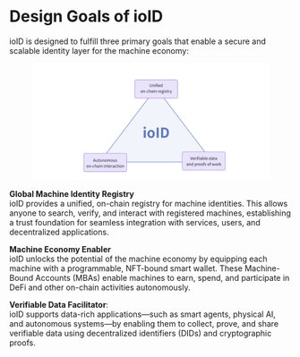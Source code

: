 # Design Goals of ioID

ioID is designed to fulfill three primary goals that enable a secure and scalable identity layer for the machine economy:

<figure><img src="../../.gitbook/assets/image (134).png" alt=""><figcaption></figcaption></figure>

**Global Machine Identity Registry**\
ioID provides a unified, on-chain registry for machine identities. This allows anyone to search, verify, and interact with registered machines, establishing a trust foundation for seamless integration with services, users, and decentralized applications.

**Machine Economy Enabler**\
ioID unlocks the potential of the machine economy by equipping each machine with a programmable, NFT-bound smart wallet. These Machine-Bound Accounts (MBAs) enable machines to earn, spend, and participate in DeFi and other on-chain activities autonomously.

**Verifiable Data Facilitator**: \
ioID supports data-rich applications—such as smart agents, physical AI, and autonomous systems—by enabling them to collect, prove, and share verifiable data using decentralized identifiers (DIDs) and cryptographic proofs.

